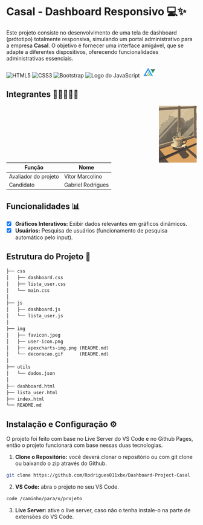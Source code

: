 # Casal - Dashboard Responsivo 💻✨

Este projeto consiste no desenvolvimento de uma tela de dashboard (prótotipo) totalmente
responsiva, simulando um portal administrativo para a empresa **Casal**.
O objetivo é fornecer uma interface amigável, que se adapte a diferentes
dispositivos, oferecendo funcionalidades administrativas essenciais.

![HTML5](https://img.shields.io/badge/html5-%23E34F26.svg?style=for-the-badge&logo=html5&logoColor=white)
![CSS3](https://img.shields.io/badge/css3-%231572B6.svg?style=for-the-badge&logo=css3&logoColor=white)
![Bootstrap](https://img.shields.io/badge/bootstrap-%238511FA.svg?style=for-the-badge&logo=bootstrap&logoColor=white)
![Logo do JavaScript](https://img.shields.io/badge/JavaScript-323330?style=for-the-badge&logo=javascript&logoColor=F7DF1E)
<img src="./img/apexcharts-img.png" alt="ApexCharts" style="width:auto; height:28px;"/>

## Integrantes 🙋🏻‍♂️🤝🏻

<img align="right" height="150px" src="img/decoracao.gif">

| Função               | Nome              |
|----------------------|-------------------|
| Avaliador do projeto | Vitor Marcolino   |
| Candidato            | Gabriel Rodrigues |

## Funcionalidades 📊

- [x] **Gráficos Interativos:** Exibir dados relevantes em gráficos dinâmicos.
- [x] **Usuários:** Pesquisa de usuários (funcionamento de pesquisa automático pelo input).

## Estrutura do Projeto 📂

```txt
├── css
│   ├── dashboard.css
│   ├── lista_user.css
│   └── main.css
│
├── js
│   ├── dashboard.js
│   └── lista_user.js
│
├── img
│   ├── favicon.jpeg
│   ├── user-icon.png
│   ├── apexcharts-img.png (README.md)
│   └── decoracao.gif      (README.md)
│
├── utils
│   └── dados.json
│
├── dashboard.html
├── lista_user.html
├── index.html
└── README.md
```

## Instalação e Configuração ⚙

O projeto foi feito com base no Live Server do VS Code e no Github Pages,
então o projeto funcionará com base nessas duas tecnologias.

1. **Clone o Repositório:** você deverá clonar o repositório ou com git clone
ou baixando o zip através do Github.

```sh
git clone https://github.com/Rodrigues011xbx/Dashboard-Project-Casal
```

2. **VS Code:** abra o projeto no seu VS Code.

```sh
code /caminho/para/o/projeto
```

3. **Live Server:** ative o live server, caso não o tenha instale-o na parte de extensões do VS Code.